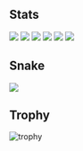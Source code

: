## Stats
![](http://github-profile-summary-cards.vercel.app/api/cards/stats?username=hochu-shunsuke&theme=vue-dark)
![](http://github-profile-summary-cards.vercel.app/api/cards/profile-details?username=hochu-shunsuke&theme=vue-dark&show_icons=true)
![](http://github-profile-summary-cards.vercel.app/api/cards/repos-per-language?username=hochu-shunsuke&theme=vue-dark&show_icons=true)
![](http://github-profile-summary-cards.vercel.app/api/cards/most-commit-language?username=hochu-shunsuke&theme=vue-dark&show_icons=true)
![](http://github-profile-summary-cards.vercel.app/api/cards/stats?username=hochu-shunsuke&theme=vue-dark&show_icons=true)
![](http://github-profile-summary-cards.vercel.app/api/cards/productive-time?username=hochu-shunsuke&theme=vue-dark&utcOffset=9&show_icons=true)

## Snake
![](https://raw.githubusercontent.com/hochu-shunsuke/hochu-shunsuke/output/github-contribution-grid-snake.svg)

## Trophy
![trophy](https://github-profile-trophy.vercel.app/?username=hochu-shunsuke&theme=vue-dark)

